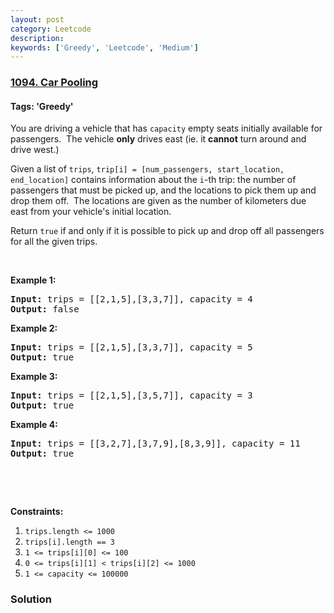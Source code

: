 ```yaml
---
layout: post
category: Leetcode
description: 
keywords: ['Greedy', 'Leetcode', 'Medium']
---
```

### [1094. Car Pooling](https://leetcode.com/problems/car-pooling)

#### Tags: 'Greedy'

<div class="content__u3I1 question-content__JfgR"><div><p>You are driving a vehicle that has <code>capacity</code> empty seats initially available for passengers.  The vehicle <strong>only</strong> drives east (ie. it <strong>cannot</strong> turn around and drive west.)</p>
<p>Given a list of <code>trips</code>, <code>trip[i] = [num_passengers, start_location, end_location]</code> contains information about the <code>i</code>-th trip: the number of passengers that must be picked up, and the locations to pick them up and drop them off.  The locations are given as the number of kilometers due east from your vehicle's initial location.</p>
<p>Return <code>true</code> if and only if it is possible to pick up and drop off all passengers for all the given trips. </p>
<p> </p>
<p><strong>Example 1:</strong></p>
<pre><strong>Input: </strong>trips = <span id="example-input-1-1">[[2,1,5],[3,3,7]]</span>, capacity = <span id="example-input-1-2">4</span>
<strong>Output: </strong><span id="example-output-1">false</span>
</pre>
<div>
<p><strong>Example 2:</strong></p>
<pre><strong>Input: </strong>trips = <span id="example-input-2-1">[[2,1,5],[3,3,7]]</span>, capacity = <span id="example-input-2-2">5</span>
<strong>Output: </strong><span id="example-output-2">true</span>
</pre>
<div>
<p><strong>Example 3:</strong></p>
<pre><strong>Input: </strong>trips = <span id="example-input-3-1">[[2,1,5],[3,5,7]]</span>, capacity = <span id="example-input-3-2">3</span>
<strong>Output: </strong><span id="example-output-3">true</span>
</pre>
<div>
<p><strong>Example 4:</strong></p>
<pre><strong>Input: </strong>trips = <span id="example-input-4-1">[[3,2,7],[3,7,9],[8,3,9]]</span>, capacity = <span id="example-input-4-2">11</span>
<strong>Output: </strong><span id="example-output-4">true</span>
</pre>
</div>
</div>
</div>
<div>
<div>
<div>
<div> </div>
</div>
</div>
</div>
<p> </p>
<p><strong>Constraints:</strong></p>
<ol>
<li><code>trips.length &lt;= 1000</code></li>
<li><code>trips[i].length == 3</code></li>
<li><code>1 &lt;= trips[i][0] &lt;= 100</code></li>
<li><code>0 &lt;= trips[i][1] &lt; trips[i][2] &lt;= 1000</code></li>
<li><code>1 &lt;= capacity &lt;= 100000</code></li>
</ol>
</div></div>

### Solution
